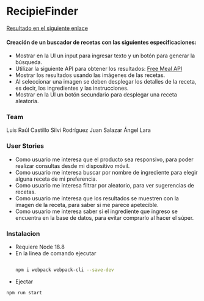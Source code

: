 
# RecipieFinder

[Resultado en el siguiente enlace](https://delightful-conkies-300c27.netlify.app/)

#### Creación de un buscador de recetas con las siguientes especificaciones:

* Mostrar en la UI un input para ingresar texto y un botón para generar la búsqueda.
* Utilizar la siguiente API para obtener los resultados: [Free Meal API](https://www.themealdb.com/api.php)
* Mostrar los resultados usando las imágenes de las recetas.
* Al seleccionar una imagen se deben desplegar los detalles de la receta, es decir, los ingredientes y las instrucciones.
* Mostrar en la UI un botón secundario para desplegar una receta aleatoria.


### Team

Luis Raúl Castillo
Silvi Rodríguez
Juan Salazar
Ángel Lara


### User Stories
* Como usuario me interesa que el producto sea responsivo, para poder realizar consultas desde mi dispositivo móvil.
* Como usuario me interesa buscar por nombre de ingrediente para elegir alguna receta de mi preferencia.
* Como usuario me interesa filtrar por aleatorio, para ver sugerencias de recetas.
* Como usuario me interesa que los resultados se muestren con la imagen de la receta, para saber si me parece apetecible.
* Como usuario me interesa saber si el ingrediente que ingreso se encuentra en la base de datos, para evitar comprarlo al hacer el súper.   

### Instalacion
* Requiere Node 18.8
* En la linea de comando ejecutar
  ```bash
  
  npm i webpack webpack-cli --save-dev
  
  ```
* Ejectar 
```bash
npm run start
```


